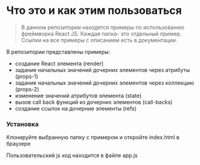 # Что это и как этим пользоваться

> В данном репозитории находятся примеры по использованию фреймворка React JS.
Каждая папка- это отдельный пример.
Ссылки на все примеры с описанием есть в документации.

В репозитории представлены примеры:

 - создание React элемента (render)
 - задание начальных значений дочерних элементов через атрибуты (props-1)
 - задание начальных значений дочерних элементов через коллекцию (props-2)
 - изменение значений атрибутов элемента (state)
 - вызов call back функций из дочерних элементов (call-backs)
 - создание ссылок на дочерние элементы (refs)


### Установка

Клонируйте выбранную папку с примером и откройте index.html в браузере

Пользовательский js код находится в файле app.js